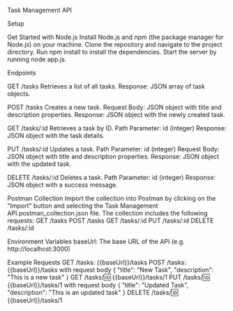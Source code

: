 Task Management API

Setup


Get Started with Node.js
Install Node.js and npm (the package manager for Node.js) on your machine.
Clone the repository and navigate to the project directory.
Run npm install to install the dependencies.
Start the server by running node app.js.


Endpoints


GET /tasks
Retrieves a list of all tasks.
Response: JSON array of task objects.


POST /tasks
Creates a new task.
Request Body: JSON object with title and description properties.
Response: JSON object with the newly created task.


GET /tasks/:id
Retrieves a task by ID.
Path Parameter: id (integer)
Response: JSON object with the task details.


PUT /tasks/:id
Updates a task.
Path Parameter: id (integer)
Request Body: JSON object with title and description properties.
Response: JSON object with the updated task.


DELETE /tasks/:id
Deletes a task.
Path Parameter: id (integer)
Response: JSON object with a success message.


Postman Collection
Import the collection into Postman by clicking on the "Import" button and selecting the Task Management API.postman_collection.json file.
The collection includes the following requests:
GET /tasks
POST /tasks
GET /tasks/:id
PUT /tasks/:id
DELETE /tasks/:id

Environment Variables
baseUrl: The base URL of the API (e.g. http://localhost:3000)

Example Requests
GET /tasks: {{baseUrl}}/tasks
POST /tasks: {{baseUrl}}/tasks with request body { "title": "New Task", "description": "This is a new task" }
GET /tasks/:id: {{baseUrl}}/tasks/1
PUT /tasks/:id: {{baseUrl}}/tasks/1 with request body { "title": "Updated Task", "description": "This is an updated task" }
DELETE /tasks/:id: {{baseUrl}}/tasks/1